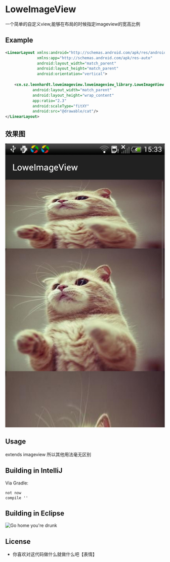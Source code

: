 # LoweImageView
一个简单的自定义view,能够在布局的时候指定imageview的宽高比例
## Example

```xml
<LinearLayout xmlns:android="http://schemas.android.com/apk/res/android"
              xmlns:app="http://schemas.android.com/apk/res-auto"
              android:layout_width="match_parent"
              android:layout_height="match_parent"
              android:orientation="vertical">

    <cn.sz.leonhardt.loweimageview.loweimageview_library.LoweImageView
            android:layout_width="match_parent"
            android:layout_height="wrap_content"
            app:ratio="2.3"
            android:scaleType="fitXY"
            android:src="@drawable/cat"/>
</LinearLayout>
```
## 效果图
![image](https://github.com/imcloud/LoweImageView/blob/master/Screenshot_2015-06-10-15-33-04.png)
## Usage

extends imageview
所以其他用法毫无区别

## Building in IntelliJ

Via Gradle:

```
not now
compile ''
```
## Building in Eclipse

![Go home you're drunk](http://img2.wikia.nocookie.net/__cb20130819142928/cardfight/images/thumb/5/55/Go-home-youre-drunk.jpg/500px-Go-home-youre-drunk.jpg)

## License

* 你喜欢对这代码做什么就做什么吧【表情】
